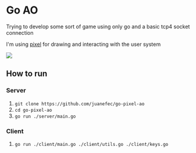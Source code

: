 # Go AO

Trying to develop some sort of game using only go and a basic tcp4 socket connection

I'm using [pixel](https://github.com/faiface/pixel "Pixel Github") for drawing and interacting with the user system

![](demo.gif)

## How to run
### Server
1. ``git clone https://github.com/juanefec/go-pixel-ao``
2. ``cd go-pixel-ao``
3. ``go run ./server/main.go``
### Client

1. ``go run ./client/main.go ./client/utils.go ./client/keys.go``